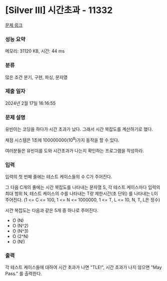 # [Silver III] 시간초과 - 11332 

[문제 링크](https://www.acmicpc.net/problem/11332) 

### 성능 요약

메모리: 31120 KB, 시간: 44 ms

### 분류

많은 조건 분기, 구현, 파싱, 문자열

### 제출 일자

2024년 2월 17일 16:16:55

### 문제 설명

<p>유빈이는 코딩을 하다가 시간 초과가 났다. 그래서 시간 복잡도를 계산하기로 했다.</p>

<p>채점 시스템은 1초에 100000000(10<sup>8</sup>)가지 동작을 할 수 있다.</p>

<p>여러분들은 유빈이를 도와 시간초과가 나는지 확인하는 프로그램을 작성하라.</p>

### 입력 

 <p>입력의 첫 번째 줄에는 테스트 케이스들의 수 C가 주어진다.</p>

<p>그 다음 C개의 줄에는 시간 복잡도를 나타내는 문자열 S, 각 테스트 케이스마다 입력의 최대 범위 N, 테스트 케이스의 수를 나타내는 T랑 제한시간(초 단위) 를 나타내는 L이 주어진다. (1 <= C <= 100, 1 <= N <= 1000000, 1 <= T, L <= 10, N, T, L은 정수)</p>

<p>시간 복잡도는 다음과 같은 5개 중 하나로 주어진다.</p>

<ul>
	<li>O (N)</li>
	<li>O (N^2)</li>
	<li>O (N^3)</li>
	<li>O (2^N)</li>
	<li>O (N!)</li>
</ul>

### 출력 

 <p>각 테스트 케이스들에 대하여 시간 초과가 나면 "TLE!", 시간 초과가 나지 않으면 "May Pass." 를 출력한다.</p>

